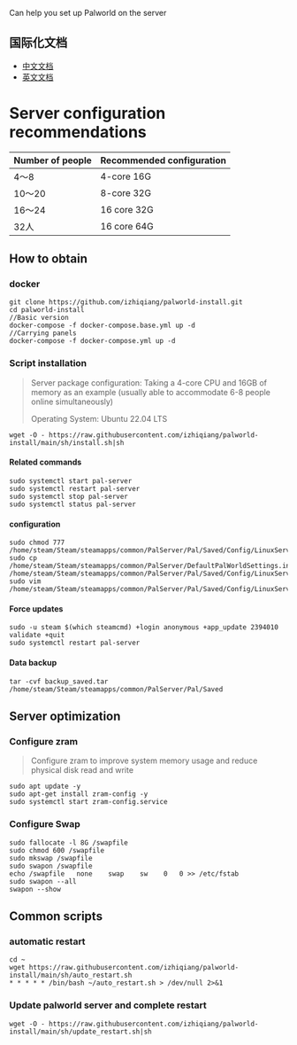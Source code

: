 Can help you set up Palworld on the server

## 国际化文档

- [中文文档](./README.md)
- [英文文档](./README.EN.md)

# Server configuration recommendations


| Number of people | Recommended configuration |
| ---------------- | ------------------------- |
| 4～8             | 4-core 16G                |
| 10～20           | 8-core 32G                |
| 16～24           | 16 core 32G               |
| 32人             | 16 core 64G               |

## How to obtain

### docker

~~~
git clone https://github.com/izhiqiang/palworld-install.git
cd palworld-install
//Basic version
docker-compose -f docker-compose.base.yml up -d
//Carrying panels
docker-compose -f docker-compose.yml up -d
~~~

### Script installation

> Server package configuration: Taking a 4-core CPU and 16GB of memory as an example (usually able to accommodate 6-8 people online simultaneously)
>
> Operating System: Ubuntu 22.04 LTS

~~~
wget -O - https://raw.githubusercontent.com/izhiqiang/palworld-install/main/sh/install.sh|sh
~~~

#### Related commands

~~~
sudo systemctl start pal-server
sudo systemctl restart pal-server
sudo systemctl stop pal-server
sudo systemctl status pal-server
~~~

#### configuration

~~~
sudo chmod 777 /home/steam/Steam/steamapps/common/PalServer/Pal/Saved/Config/LinuxServer/PalWorldSettings.ini
sudo cp /home/steam/Steam/steamapps/common/PalServer/DefaultPalWorldSettings.ini /home/steam/Steam/steamapps/common/PalServer/Pal/Saved/Config/LinuxServer/PalWorldSettings.ini
sudo vim /home/steam/Steam/steamapps/common/PalServer/Pal/Saved/Config/LinuxServer/PalWorldSettings.ini
~~~

#### Force updates

~~~
sudo -u steam $(which steamcmd) +login anonymous +app_update 2394010 validate +quit
sudo systemctl restart pal-server
~~~

#### Data backup

~~~
tar -cvf backup_saved.tar /home/steam/Steam/steamapps/common/PalServer/Pal/Saved
~~~

## Server optimization

### Configure zram 

> Configure zram to improve system memory usage and reduce physical disk read and write

~~~
sudo apt update -y
sudo apt-get install zram-config -y
sudo systemctl start zram-config.service
~~~

### Configure Swap

~~~
sudo fallocate -l 8G /swapfile
sudo chmod 600 /swapfile
sudo mkswap /swapfile
sudo swapon /swapfile
echo /swapfile   none    swap    sw    0   0 >> /etc/fstab
sudo swapon --all
swapon --show
~~~

## Common scripts

### automatic restart

~~~
cd ~
wget https://raw.githubusercontent.com/izhiqiang/palworld-install/main/sh/auto_restart.sh
* * * * * /bin/bash ~/auto_restart.sh > /dev/null 2>&1
~~~

### Update palworld server and complete restart

~~~
wget -O - https://raw.githubusercontent.com/izhiqiang/palworld-install/main/sh/update_restart.sh|sh
~~~